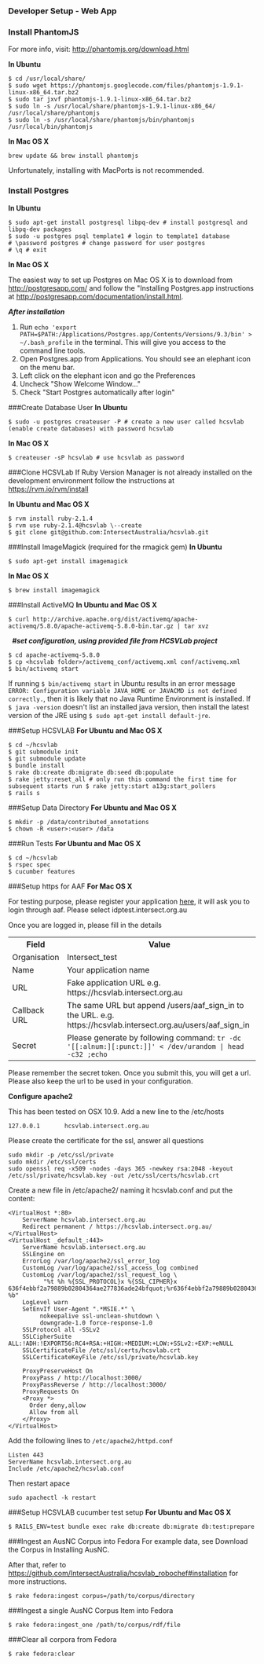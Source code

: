 ### Developer Setup - Web App
### Install PhantomJS
For more info, visit: http://phantomjs.org/download.html

**In Ubuntu**

    $ cd /usr/local/share/
    $ sudo wget https://phantomjs.googlecode.com/files/phantomjs-1.9.1-linux-x86_64.tar.bz2
    $ sudo tar jxvf phantomjs-1.9.1-linux-x86_64.tar.bz2
    $ sudo ln -s /usr/local/share/phantomjs-1.9.1-linux-x86_64/ /usr/local/share/phantomjs
    $ sudo ln -s /usr/local/share/phantomjs/bin/phantomjs /usr/local/bin/phantomjs
    
**In Mac OS X**

    brew update && brew install phantomjs
    
Unfortunately, installing with MacPorts is not recommended.

### Install Postgres
**In Ubuntu**

    $ sudo apt-get install postgresql libpq-dev # install postgresql and libpq-dev packages
    $ sudo -u postgres psql template1 # login to template1 database
    # \password postgres # change password for user postgres
    # \q # exit

**In Mac OS X**

The easiest way to set up Postgres on Mac OS X is to download from http://postgresapp.com/ and follow the "Installing Postgres.app instructions at http://postgresapp.com/documentation/install.html.

***After installation***
1. Run `echo 'export PATH=$PATH:/Applications/Postgres.app/Contents/Versions/9.3/bin' > ~/.bash_profile` in the terminal. This will give you access to the command line tools.
2. Open Postgres.app from Applications. You should see an elephant icon on the menu bar.
3. Left click on the elephant icon and go the Preferences
4. Uncheck "Show Welcome Window..."
5. Check "Start Postgres automatically after login"
    
###Create Database User
**In Ubuntu**

    $ sudo -u postgres createuser -P # create a new user called hcsvlab (enable create databases) with password hcsvlab

**In Mac OS X**

    $ createuser -sP hcsvlab # use hcsvlab as password

###Clone HCSVLab
If Ruby Version Manager is not already installed on the development environment follow the instructions at https://rvm.io/rvm/install

**In Ubuntu and Mac OS X**

    $ rvm install ruby-2.1.4
    $ rvm use ruby-2.1.4@hcsvlab \--create
    $ git clone git@github.com:IntersectAustralia/hcsvlab.git
    
###Install ImageMagick (required for the rmagick gem)
**In Ubuntu**

    $ sudo apt-get install imagemagick

**In Mac OS X**

    $ brew install imagemagick

###Install ActiveMQ
**In Ubuntu and Mac OS X**

    $ curl http://archive.apache.org/dist/activemq/apache-activemq/5.8.0/apache-activemq-5.8.0-bin.tar.gz | tar xvz
 
***#set configuration, using provided file from HCSVLab project***

    $ cd apache-activemq-5.8.0
    $ cp <hcsvlab folder>/activemq_conf/activemq.xml conf/activemq.xml
    $ bin/activemq start

If running `$ bin/activemq start` in Ubuntu results in an error message `ERROR: Configuration variable JAVA_HOME or JAVACMD is not defined correctly.`, then it is likely that no Java Runtime Environment is installed. If `$ java -version` doesn't list an installed java version, then install the latest version of the JRE using `$ sudo apt-get install default-jre`.

###Setup HCSVLAB
**For Ubuntu and Mac OS X**

    $ cd ~/hcsvlab
    $ git submodule init
    $ git submodule update
    $ bundle install
    $ rake db:create db:migrate db:seed db:populate
    $ rake jetty:reset_all # only run this command the first time for subsequent starts run $ rake jetty:start a13g:start_pollers
    $ rails s
    
###Setup Data Directory
**For Ubuntu and Mac OS X**

    $ mkdir -p /data/contributed_annotations
    $ chown -R <user>:<user> /data
    
###Run Tests
**For Ubuntu and Mac OS X**

    $ cd ~/hcsvlab
    $ rspec spec
    $ cucumber features
    
###Setup https for AAF
**For Mac OS X**

For testing purpose, please register your application [here](https://rapid.test.aaf.edu.au/registration), it will ask you to login through aaf. Please select idptest.intersect.org.au

Once you are logged in, please fill in the details

<table>
<tr>
<th>Field</th>
<th>Value</th>
</tr>
<tr>
<td>Organisation</td>
<td>Intersect_test</td>
</tr>
<tr>
<td>Name</td>
<td>Your application name</td>
</tr>
<tr>
<td>URL</td>
<td>Fake application URL e.g. https://hcsvlab.intersect.org.au</td>
</tr>
<tr>
<td>Callback URL</td>
<td>The same URL but append /users/aaf_sign_in to the URL. e.g. https://hcsvlab.intersect.org.au/users/aaf_sign_in</td>
</tr>
<tr>
<td>Secret</td>
<td>Please generate by following command: 
    <code>tr -dc '[[:alnum:][:punct:]]' &lt; /dev/urandom | head -c32 ;echo </code>
</td>
</tr>
</table>

Please remember the secret token. Once you submit this, you will get a url. Please also keep the url to be used in your configuration.

**Configure apache2**

This has been tested on OSX 10.9.
Add a new line to the /etc/hosts

    127.0.0.1       hcsvlab.intersect.org.au
    
Please create the certificate for the ssl, answer all questions

    sudo mkdir -p /etc/ssl/private
    sudo mkdir /etc/ssl/certs
    sudo openssl req -x509 -nodes -days 365 -newkey rsa:2048 -keyout /etc/ssl/private/hcsvlab.key -out /etc/ssl/certs/hcsvlab.crt

Create a new file in /etc/apache2/ naming it hcsvlab.conf and put the content:

    <VirtualHost *:80>
        ServerName hcsvlab.intersect.org.au
        Redirect permanent / https://hcsvlab.intersect.org.au/
    </VirtualHost>
    <VirtualHost _default_:443>
        ServerName hcsvlab.intersect.org.au
        SSLEngine on
        ErrorLog /var/log/apache2/ssl_error_log
        CustomLog /var/log/apache2/ssl_access_log combined
        CustomLog /var/log/apache2/ssl_request_log \
              "%t %h %{SSL_PROTOCOL}x %{SSL_CIPHER}x 636f4ebbf2a79889b02804364ae277836ade24bfquot;%r636f4ebbf2a79889b02804364ae277836ade24bfquot; %b"
        LogLevel warn
        SetEnvIf User-Agent ".*MSIE.*" \
             nokeepalive ssl-unclean-shutdown \
             downgrade-1.0 force-response-1.0
        SSLProtocol all -SSLv2
        SSLCipherSuite ALL:!ADH:!EXPORT56:RC4+RSA:+HIGH:+MEDIUM:+LOW:+SSLv2:+EXP:+eNULL
        SSLCertificateFile /etc/ssl/certs/hcsvlab.crt
        SSLCertificateKeyFile /etc/ssl/private/hcsvlab.key
     
        ProxyPreserveHost On
        ProxyPass / http://localhost:3000/
        ProxyPassReverse / http://localhost:3000/
        ProxyRequests On
        <Proxy *>
          Order deny,allow
          Allow from all
        </Proxy>
    </VirtualHost>

Add the following lines to `/etc/apache2/httpd.conf`

    Listen 443
    ServerName hcsvlab.intersect.org.au
    Include /etc/apache2/hcsvlab.conf

Then restart apace
    
    sudo apachectl -k restart


###Setup HCSVLAB cucumber test setup
**For Ubuntu and Mac OS X**

    $ RAILS_ENV=test bundle exec rake db:create db:migrate db:test:prepare

###Ingest an AusNC Corpus into Fedora
For example data, see Download the Corpus in Installing AusNC.

After that, refer to https://github.com/IntersectAustralia/hcsvlab_robochef#installation for more instructions.

    $ rake fedora:ingest corpus=/path/to/corpus/directory

###Ingest a single AusNC Corpus Item into Fedora

    $ rake fedora:ingest_one /path/to/corpus/rdf/file

###Clear all corpora from Fedora

    $ rake fedora:clear
